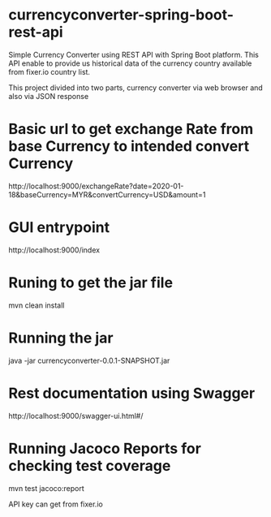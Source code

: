 # currencyconverter-spring-boot-rest-api
Simple Currency Converter using REST API with Spring Boot platform. This API enable to provide us historical data of the currency country available from fixer.io country list.

This project divided into two parts, currency converter via web browser and also via JSON response



# Basic url to get exchange Rate from base Currency to intended convert Currency

http://localhost:9000/exchangeRate?date=2020-01-18&baseCurrency=MYR&convertCurrency=USD&amount=1

# GUI entrypoint
http://localhost:9000/index


# Runing to get the jar file
mvn clean install

# Running the jar
java -jar currencyconverter-0.0.1-SNAPSHOT.jar

# Rest documentation using Swagger
http://localhost:9000/swagger-ui.html#/

# Running Jacoco Reports for checking test coverage
mvn test jacoco:report

API key can get from fixer.io





